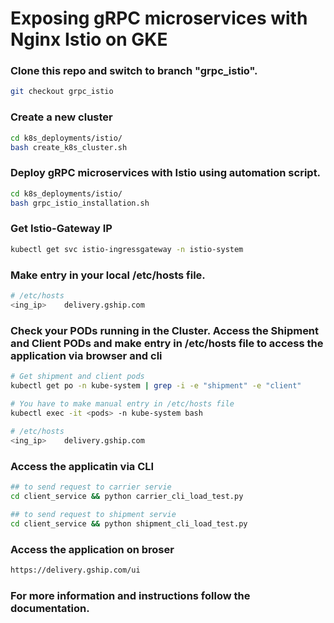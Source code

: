 # Exposing gRPC microservices with Nginx Istio on GKE

### Clone this repo and switch to branch "grpc_istio".

```sh
git checkout grpc_istio
```

### Create a new cluster

```sh
cd k8s_deployments/istio/
bash create_k8s_cluster.sh
```

### Deploy gRPC microservices with Istio using automation script.

```sh
cd k8s_deployments/istio/
bash grpc_istio_installation.sh
```

### Get Istio-Gateway IP 

```sh
kubectl get svc istio-ingressgateway -n istio-system
```

### Make entry in your local /etc/hosts file.  

```sh
# /etc/hosts
<ing_ip>	delivery.gship.com
```

### Check your PODs running in the Cluster. Access the Shipment and Client PODs and make entry in /etc/hosts file to access the application via browser and cli  

```sh
# Get shipment and client pods
kubectl get po -n kube-system | grep -i -e "shipment" -e "client" 

# You have to make manual entry in /etc/hosts file
kubectl exec -it <pods> -n kube-system bash 
 
# /etc/hosts
<ing_ip>	delivery.gship.com
```

### Access the applicatin via CLI  

```sh
## to send request to carrier servie 
cd client_service && python carrier_cli_load_test.py 

## to send request to shipment servie 
cd client_service && python shipment_cli_load_test.py
```

### Access the application on broser

```sh
https://delivery.gship.com/ui
```

### For more information and instructions follow the documentation.
